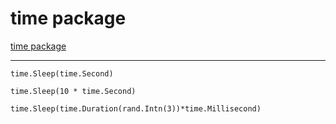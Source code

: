 

# time package

[time package](https://pkg.go.dev/time#Duration.Truncate)

***
`time.Sleep(time.Second)`

`time.Sleep(10 * time.Second)`

`time.Sleep(time.Duration(rand.Intn(3))*time.Millisecond)`

